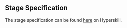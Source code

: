 ## Stage Specification

The stage specification can be found [here](https://hyperskill.org/projects/69/stages/376/implement) on Hyperskill.